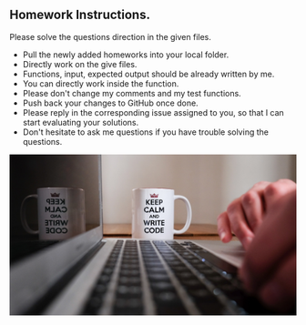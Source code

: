 ## Homework Instructions.
Please solve the questions direction in the given files.
- Pull the newly added homeworks into your local folder.
- Directly work on the give files. 
- Functions, input, expected output should be already written by me.
- You can directly work inside the function.
- Please don't change my comments and my test functions.
- Push back your changes to GitHub once done.
- Please reply in the corresponding issue assigned to you, so that I can start evaluating your solutions.
- Don't hesitate to ask me questions if you have trouble solving the questions.

![codeon](../poster.png)
